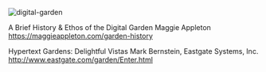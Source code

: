 ---
---

![digital-garden](https://user-images.githubusercontent.com/227587/114309337-d5ff4800-9ab4-11eb-8f38-e7b4b7f590f0.png)

A Brief History & Ethos of the Digital Garden
Maggie Appleton
<https://maggieappleton.com/garden-history>



Hypertext Gardens: Delightful Vistas
Mark Bernstein, Eastgate Systems, Inc.
<http://www.eastgate.com/garden/Enter.html>
